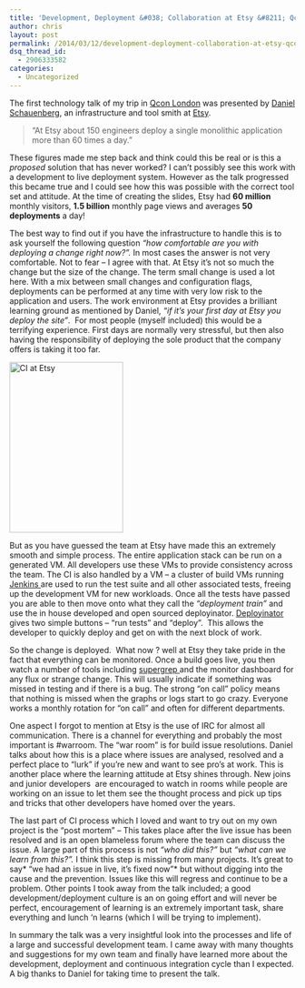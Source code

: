 ```yaml
---
title: 'Development, Deployment &#038; Collaboration at Etsy &#8211; Qcon London 2014'
author: chris
layout: post
permalink: /2014/03/12/development-deployment-collaboration-at-etsy-qcon-london-2014/
dsq_thread_id:
  - 2906333582
categories:
  - Uncategorized
---
```

The first technology talk of my trip in <a href="http://qconlondon.com/" target="_blank">Qcon London</a> was presented by <a href="https://twitter.com/mrtazz" target="_blank">Daniel Schauenberg</a>, an infrastructure and tool smith at <a href="http://www.etsy.com/" target="_blank">Etsy</a>.

> &#8220;At Etsy about 150 engineers deploy a single monolithic application more than 60 times a day.&#8221;

These figures made me step back and think could this be real or is this a *proposed* solution that has never worked? I can&#8217;t possibly see this work with a development to live deployment system. However as the talk progressed this became true and I could see how this was possible with the correct tool set and attitude. At the time of creating the slides, Etsy had **60 million** monthly visitors, **1.5 billion** monthly page views and averages **50 deployments** a day!

<p style="text-align: left;">
  The best way to find out if you have the infrastructure to handle this is to ask yourself the following question <em>&#8220;how comfortable are you with deploying a change right now?&#8221;. </em>In most cases the answer is not very comfortable. Not to fear &#8211; I agree with that. At Etsy it&#8217;s not so much the change but the size of the change. The term small change is used a lot here. With a mix between small changes and configuration flags, deployments can be performed at any time with very low risk to the application and users. The work environment at Etsy provides a brilliant learning ground as mentioned by Daniel, <em>&#8220;if it&#8217;s your first day at Etsy you deploy the site&#8221;</em>.  For most people (myself included) this would be a terrifying experience. First days are normally very stressful, but then also having the responsibility of deploying the sole product that the company offers is taking it too far.
</p>

<p style="text-align: left;">
  <a href="http://www.christopherlaughlin.co.uk/wp-content/uploads/2014/03/CI-at-Etsy.jpg"><img class=" wp-image-1642 aligncenter" title="Development and Deployment at Etsy" alt="CI at Etsy" src="http://www.christopherlaughlin.co.uk/wp-content/uploads/2014/03/CI-at-Etsy-e1394487042387-333x500.jpg" width="200" height="300" /></a>
</p>

But as you have guessed the team at Etsy have made this an extremely smooth and simple process. The entire application stack can be run on a generated VM. All developers use these VMs to provide consistency across the team. The CI is also handled by a VM &#8211; a cluster of build VMs running <a href="http://jenkins-ci.org/" target="_blank">Jenkins </a>are used to run the test suite and all other associated tests, freeing up the development VM for new workloads. Once all the tests have passed you are able to then move onto what they call the *&#8220;deployment train&#8221;* and use the in house developed and open sourced deployinator. <a href="https://github.com/etsy/deployinator" target="_blank">Deployinator </a>gives two simple buttons &#8211; &#8220;run tests&#8221; and &#8220;deploy&#8221;.  This allows the developer to quickly deploy and get on with the next block of work.

So the change is deployed.  What now ? well at Etsy they take pride in the fact that everything can be monitored. Once a build goes live, you then watch a number of tools including <a href="https://github.com/etsy/supergrep" target="_blank">supergrep </a>and the monitor dashboard for any flux or strange change. This will usually indicate if something was missed in testing and if there is a bug. The strong &#8220;on call&#8221; policy means that nothing is missed when the graphs or logs start to go crazy. Everyone works a monthly rotation for &#8220;on call&#8221; and often for different departments.

One aspect I forgot to mention at Etsy is the use of IRC for almost all communication. There is a channel for everything and probably the most important is #warroom. The &#8220;war room&#8221; is for build issue resolutions. Daniel talks about how this is a place where issues are analysed, resolved and a perfect place to &#8220;lurk&#8221; if you&#8217;re new and want to see pro&#8217;s at work. This is another place where the learning attitude at Etsy shines through. New joins and junior developers  are encouraged to watch in rooms while people are working on an issue to let them see the thought process and pick up tips and tricks that other developers have homed over the years.

The last part of CI process which I loved and want to try out on my own project is the &#8220;post mortem&#8221; &#8211; This takes place after the live issue has been resolved and is an open blameless forum where the team can discuss the issue. A large part of this process is not *&#8220;who did this?&#8221;* but *&#8220;what can we learn from this?&#8221;.* I think this step is missing from many projects. It&#8217;s great to say* &#8220;we had an issue in live, it&#8217;s fixed now&#8221;* but without digging into the cause and the prevention. Issues like this will regress and continue to be a problem. Other points I took away from the talk included; a good development/deployment culture is an on going effort and will never be perfect, encouragement of learning is an extremely important task, share everything and lunch &#8216;n learns (which I will be trying to implement).

In summary the talk was a very insightful look into the processes and life of a large and successful development team. I came away with many thoughts and suggestions for my own team and finally have learned more about the development, deployment and continuous integration cycle than I expected. A big thanks to Daniel for taking time to present the talk.

&nbsp;